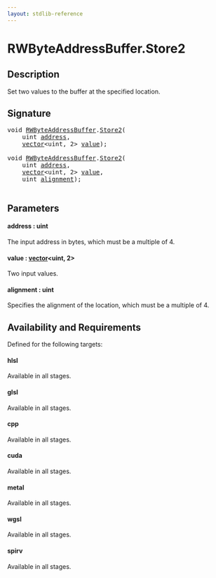 ```yaml
---
layout: stdlib-reference
---
```


# RWByteAddressBuffer\.Store2

## Description

Set two values to the buffer at the specified location.



## Signature 

<pre>
<span class="code_keyword">void</span> <a href="index.html" class="code_type">RWByteAddressBuffer</a>.<a href="store2-0.html">Store2</a>(
    <span class="code_keyword">uint</span> <a href="store2-0.html#decl-address" class="code_param">address</a>,
    <a href="../vector/index.html" class="code_type">vector</a>&lt;<span class="code_keyword">uint</span>, 2&gt; <a href="store2-0.html#decl-value" class="code_param">value</a>);

<span class="code_keyword">void</span> <a href="index.html" class="code_type">RWByteAddressBuffer</a>.<a href="store2-0.html">Store2</a>(
    <span class="code_keyword">uint</span> <a href="store2-0.html#decl-address" class="code_param">address</a>,
    <a href="../vector/index.html" class="code_type">vector</a>&lt;<span class="code_keyword">uint</span>, 2&gt; <a href="store2-0.html#decl-value" class="code_param">value</a>,
    <span class="code_keyword">uint</span> <a href="store2-0.html#decl-alignment" class="code_param">alignment</a>);

</pre>

## Parameters

####  <a id="decl-address"></a>address  : uint
The input address in bytes, which must be a multiple of 4.

####  <a id="decl-value"></a>value  : [vector](../vector/index.html)\<uint, 2\>
Two input values.

####  <a id="decl-alignment"></a>alignment  : uint
Specifies the alignment of the location, which must be a multiple of 4.


## Availability and Requirements

Defined for the following targets:

#### hlsl
Available in all stages.

#### glsl
Available in all stages.

#### cpp
Available in all stages.

#### cuda
Available in all stages.

#### metal
Available in all stages.

#### wgsl
Available in all stages.

#### spirv
Available in all stages.



